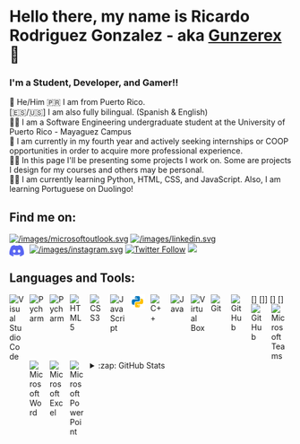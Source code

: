 # Hello there, my name is Ricardo Rodriguez Gonzalez - aka [Gunzerex][youtube] 👋 

### I'm a Student, Developer, and Gamer!!

👦 He/Him
🇵🇷 I am from Puerto Rico. <br>
[🇪🇸/🇺🇸] I am also fully bilingual. (Spanish & English)<br>
👨‍🎓 I am a Software Engineering undergraduate student at the University of Puerto Rico - Mayaguez Campus<br>
💼 I am currently in my fourth year and actively seeking internships or COOP opportunities in order to acquire more professional experience.<br>
👨‍💻 In this page I'll be presenting some projects I work on. Some are projects I design for my courses and others may be personal.<br>
👨‍🏫 I am currently learning Python, HTML, CSS, and JavaScript. Also, I am learning Portuguese on Duolingo!


## Find me on:
[![/images/microsoftoutlook.svg](https://img.shields.io/badge/Microsoft_Outlook-0078D4?style=for-the-badge&logo=microsoft-outlook&logoColor=whitet)][email]
[![/images/linkedin.svg](https://img.shields.io/badge/LinkedIn-0077B5?style=for-the-badge&logo=linkedin&logoColor=white)][linkedin]
[![/images/instagram.svg](https://img.shields.io/badge/Instagram-E4405F?style=for-the-badge&logo=instagram&logoColor=white)][instagram]
[![Twitter Follow](https://img.shields.io/twitter/follow/gunzerex?color=1DA1F2&logo=twitter&style=for-the-badge)][twitter]
[![](https://img.shields.io/instagram/follow/gunzerex?color=1DA1F2&logo=instagram&style=for-the-badge)][instagram]
[<img align="left" alt="Discord" width="26px" src="/images/discord.svg" style="padding-right:10px;" />][discord]
<!-- [![YouTube Channel Subscribers](https://img.shields.io/youtube/channel/subscribers/UCQIcQ3zI9siH8VKnlIC80Fw?logo=youtube&logoColor=red&style=for-the-badge)][youtube] -->


<!-- [![website](/images/maildotru.svg)](ricardo.rodriguez67@upr.edu) -->
<!-- [![website](./img/globe-light.svg)](https://codestackr.com) -->
<!-- [![website](./img/globe-dark.svg)](https://codestackr.com#gh-dark-mode-only) -->
<!-- &nbsp;&nbsp; -->
<!-- [![website](/images/linkedin.svg)](https://linkedin.com/in/ricky-rodz-gonz-se2754) -->
<!-- [![website](./img/linkedin-dark.svg)](https://linkedin.com/in/ricky-rodz-gonz-se2754#gh-dark-mode-only) -->
<!-- &nbsp;&nbsp; -->
<!-- [![website](/images/youtube.svg)](https://youtube.com/gunzerex) -->
<!-- [![website](/images/youtube.svg)](https://youtube.com/gunzerex#gh-dark-mode-only) -->
<!-- &nbsp;&nbsp; -->
<!-- [![website](/images/twitter.svg)](https://twitter.com/gunzerex) -->
<!-- [![website](./img/twitter-dark.svg)](https://twitter.com/gunzerex#gh-dark-mode-only) -->
<!-- &nbsp;&nbsp; -->
<!-- [![website](/images/instagram.svg)](https://instagram.com/gunzerex) -->
<!-- [![website](./img/instagram-dark.svg)](https://instagram.com/gunzerex#gh-dark-mode-only) -->

## Languages and Tools:

[<img align="left" alt="Visual Studio Code" width="26px" src="https://cdn.jsdelivr.net/gh/devicons/devicon/icons/vscode/vscode-original.svg" style="padding-right:10px;" />](https://code.visualstudio.com)
[<img align="left" alt="Pycharm" width="26px" src="https://upload.wikimedia.org/wikipedia/commons/1/1d/PyCharm_Icon.svg" style="padding-right:10px;" />](https://www.jetbrains.com/pycharm/)
[<img align="left" alt="Pycharm" width="26px" src="https://upload.wikimedia.org/wikipedia/commons/9/9c/IntelliJ_IDEA_Icon.svg" style="padding-right:10px;" />](https://www.jetbrains.com/idea/)
[<img align="left" alt="HTML5" width="26px" src="https://cdn.jsdelivr.net/gh/devicons/devicon/icons/html5/html5-original.svg" style="padding-right:10px;" />]
[<img align="left" alt="CSS3" width="26px" src="https://cdn.jsdelivr.net/gh/devicons/devicon/icons/css3/css3-original.svg" style="padding-right:10px;" />]]
[<img align="left" alt="JavaScript" width="26px" src="https://cdn.jsdelivr.net/gh/devicons/devicon/icons/javascript/javascript-original.svg" style="padding-right:10px;" />]
[<img align="left" alt="Pyhton" width="26px" src="/images/icons8-python.svg" style="padding-right:10px;" />](https://www.python.org/psf-landing/)
[<img align="left" alt="C++" width="26px" src="https://upload.wikimedia.org/wikipedia/commons/1/18/ISO_C%2B%2B_Logo.svg" style="padding-right:10px;" />]
[<img align="left" alt="Java" width="26px" src="https://www.vectorlogo.zone/logos/java/java-vertical.svg" style="padding-right:10px;" />](https://www.java.com/en/)
[<img align="left" alt="Virtual Box" width="26px" src="https://www.vectorlogo.zone/logos/virtualbox/virtualbox-icon.svg" style="padding-right:10px;" />](https://www.virtualbox.org)
[<img align="left" alt="Git" width="26px" src="https://cdn.jsdelivr.net/gh/devicons/devicon/icons/git/git-original.svg" style="padding-right:10px;" />](https://git-scm.com)
[<img align="left" alt="GitHub" width="26px" src="https://user-images.githubusercontent.com/3369400/139447912-e0f43f33-6d9f-45f8-be46-2df5bbc91289.png" style="padding-right:10px;" />](https://github.com#gh-dark-mode-only)
[<img align="left" alt="GitHub" width="26px" src="https://user-images.githubusercontent.com/3369400/139448065-39a229ba-4b06-434b-bc67-616e2ed80c8f.png" style="padding-right:10px;" />](https://github.com#gh-light-mode-only)
[<img align="left" alt="Microsoft Teams" width="26px" src="https://upload.wikimedia.org/wikipedia/commons/c/c9/Microsoft_Office_Teams_%282018%E2%80%93present%29.svg" style="padding-right:10px;" />](https://www.microsoft.com/en-us/microsoft-teams/group-chat-software)
[<img align="left" alt="Microsoft Word" width="26px" src="https://upload.wikimedia.org/wikipedia/commons/f/fd/Microsoft_Office_Word_%282019%E2%80%93present%29.svg" style="padding-right:10px;" />](https://www.microsoft.com/en-ww/microsoft-365/word)
[<img align="left" alt="Microsoft Excel" width="26px" src="https://upload.wikimedia.org/wikipedia/commons/3/34/Microsoft_Office_Excel_%282019%E2%80%93present%29.svg" style="padding-right:10px;" />](https://www.microsoft.com/en-ww/microsoft-365/excel)
[<img align="left" alt="Microsoft Power Point" width="26px" src="https://upload.wikimedia.org/wikipedia/commons/0/0d/Microsoft_Office_PowerPoint_%282019%E2%80%93present%29.svg" style="padding-right:10px;" />](https://www.microsoft.com/en-ww/microsoft-365/powerpoint)
<br />
<br />

---

<details>
  <summary>:zap: GitHub Stats</summary>

  <img align="left" alt="RicardoRodz's GitHub Stats" src="https://github-readme-stats.vercel.app/api?username=RicardoRodz&show_icons=true&hide_border=false&title_color=ff652f&icon_color=FFE400&bg_color=09131B&text_color=ffffff&border_color=0c1a25" />

</details>

<!-- [protfolio]:  -->
[email]: ricardo.rodriguez67@upr.edu
[twitter]: https://twitter.com/gunzerex
[youtube]: https://www.youtube.com/channel/UCQIcQ3zI9siH8VKnlIC80Fw
[instagram]: https://www.instagram.com/gunzerex/
[linkedin]: https://www.linkedin.com/in/ricky-rodz-gonz-se2754/
[discord]: https://discord.com/users/526083713444872202
